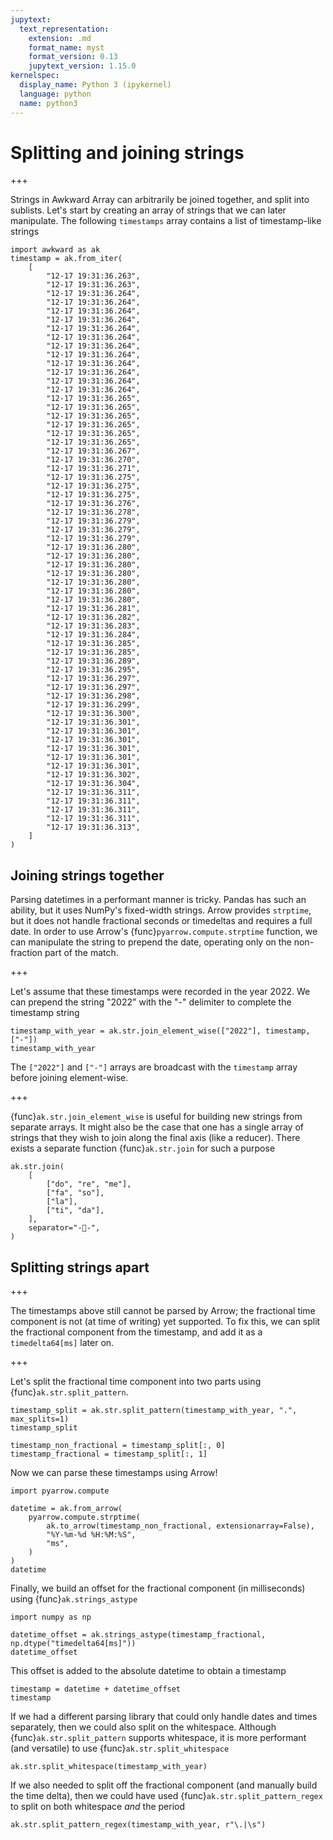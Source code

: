 ```yaml
---
jupytext:
  text_representation:
    extension: .md
    format_name: myst
    format_version: 0.13
    jupytext_version: 1.15.0
kernelspec:
  display_name: Python 3 (ipykernel)
  language: python
  name: python3
---
```


# Splitting and joining strings

+++

Strings in Awkward Array can arbitrarily be joined together, and split into sublists. Let's start by creating an array of strings that we can later manipulate. The following `timestamps` array contains a list of timestamp-like strings

```{code-cell} ipython3
import awkward as ak
timestamp = ak.from_iter(
    [
        "12-17 19:31:36.263",
        "12-17 19:31:36.263",
        "12-17 19:31:36.264",
        "12-17 19:31:36.264",
        "12-17 19:31:36.264",
        "12-17 19:31:36.264",
        "12-17 19:31:36.264",
        "12-17 19:31:36.264",
        "12-17 19:31:36.264",
        "12-17 19:31:36.264",
        "12-17 19:31:36.264",
        "12-17 19:31:36.264",
        "12-17 19:31:36.264",
        "12-17 19:31:36.264",
        "12-17 19:31:36.265",
        "12-17 19:31:36.265",
        "12-17 19:31:36.265",
        "12-17 19:31:36.265",
        "12-17 19:31:36.265",
        "12-17 19:31:36.265",
        "12-17 19:31:36.267",
        "12-17 19:31:36.270",
        "12-17 19:31:36.271",
        "12-17 19:31:36.275",
        "12-17 19:31:36.275",
        "12-17 19:31:36.275",
        "12-17 19:31:36.276",
        "12-17 19:31:36.278",
        "12-17 19:31:36.279",
        "12-17 19:31:36.279",
        "12-17 19:31:36.279",
        "12-17 19:31:36.280",
        "12-17 19:31:36.280",
        "12-17 19:31:36.280",
        "12-17 19:31:36.280",
        "12-17 19:31:36.280",
        "12-17 19:31:36.280",
        "12-17 19:31:36.280",
        "12-17 19:31:36.281",
        "12-17 19:31:36.282",
        "12-17 19:31:36.283",
        "12-17 19:31:36.284",
        "12-17 19:31:36.285",
        "12-17 19:31:36.285",
        "12-17 19:31:36.289",
        "12-17 19:31:36.295",
        "12-17 19:31:36.297",
        "12-17 19:31:36.297",
        "12-17 19:31:36.298",
        "12-17 19:31:36.299",
        "12-17 19:31:36.300",
        "12-17 19:31:36.301",
        "12-17 19:31:36.301",
        "12-17 19:31:36.301",
        "12-17 19:31:36.301",
        "12-17 19:31:36.301",
        "12-17 19:31:36.301",
        "12-17 19:31:36.302",
        "12-17 19:31:36.304",
        "12-17 19:31:36.311",
        "12-17 19:31:36.311",
        "12-17 19:31:36.311",
        "12-17 19:31:36.311",
        "12-17 19:31:36.313",
    ]
)
```

## Joining strings together

Parsing datetimes in a performant manner is tricky. Pandas has such an ability, but it uses NumPy's fixed-width strings. Arrow provides `strptime`, but it does not handle fractional seconds or timedeltas and requires a full date. In order to use Arrow's {func}`pyarrow.compute.strptime` function, we can manipulate the string to prepend the date, operating only on the non-fraction part of the match.

+++

Let's assume that these timestamps were recorded in the year 2022. We can prepend the string "2022" with the "-" delimiter to complete the timestamp string

```{code-cell} ipython3
timestamp_with_year = ak.str.join_element_wise(["2022"], timestamp, ["-"])
timestamp_with_year
```

The `["2022"]` and `["-"]` arrays are broadcast with the `timestamp` array before joining element-wise.

+++

{func}`ak.str.join_element_wise` is useful for building new strings from separate arrays. It might also be the case that one has a single array of strings that they wish to join along the final axis (like a reducer). There exists a separate function {func}`ak.str.join` for such a purpose

```{code-cell} ipython3
ak.str.join(
    [
        ["do", "re", "me"],
        ["fa", "so"],
        ["la"],
        ["ti", "da"],
    ],
    separator="-🎵-",
)
```

## Splitting strings apart

+++

The timestamps above still cannot be parsed by Arrow; the fractional time component is not (at time of writing) yet supported. To fix this, we can split the fractional component from the timestamp, and add it as a `timedelta64[ms]` later on.

+++

Let's split the fractional time component into two parts using {func}`ak.str.split_pattern`.

```{code-cell} ipython3
timestamp_split = ak.str.split_pattern(timestamp_with_year, ".", max_splits=1)
timestamp_split
```

```{code-cell} ipython3
timestamp_non_fractional = timestamp_split[:, 0]
timestamp_fractional = timestamp_split[:, 1]
```

Now we can parse these timestamps using Arrow!

```{code-cell} ipython3
import pyarrow.compute

datetime = ak.from_arrow(
    pyarrow.compute.strptime(
        ak.to_arrow(timestamp_non_fractional, extensionarray=False),
        "%Y-%m-%d %H:%M:%S",
        "ms",
    )
)
datetime
```

Finally, we build an offset for the fractional component (in milliseconds) using {func}`ak.strings_astype`

```{code-cell} ipython3
import numpy as np

datetime_offset = ak.strings_astype(timestamp_fractional, np.dtype("timedelta64[ms]"))
datetime_offset
```

This offset is added to the absolute datetime to obtain a timestamp

```{code-cell} ipython3
timestamp = datetime + datetime_offset
timestamp
```

If we had a different parsing library that could only handle dates and times separately, then we could also split on the whitespace. Although {func}`ak.str.split_pattern` supports whitespace, it is more performant (and versatile) to use {func}`ak.str.split_whitespace`

```{code-cell} ipython3
ak.str.split_whitespace(timestamp_with_year)
```

If we also needed to split off the fractional component (and manually build the time delta), then we could have used {func}`ak.str.split_pattern_regex` to split on both whitespace *and* the period

```{code-cell} ipython3
ak.str.split_pattern_regex(timestamp_with_year, r"\.|\s")
```
